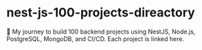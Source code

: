 # nest-js-100-projects-direactory
🚀 My journey to build 100 backend projects using NestJS, Node.js, PostgreSQL, MongoDB, and CI/CD. Each project is linked here.
